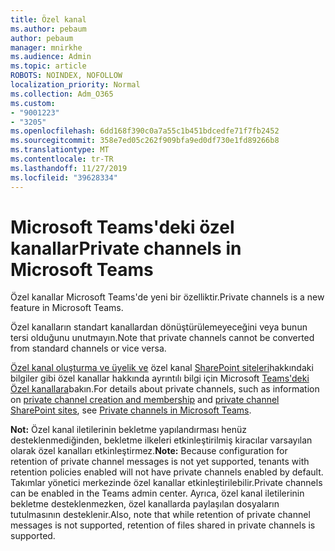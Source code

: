 ```yaml
---
title: Özel kanal
ms.author: pebaum
author: pebaum
manager: mnirkhe
ms.audience: Admin
ms.topic: article
ROBOTS: NOINDEX, NOFOLLOW
localization_priority: Normal
ms.collection: Adm_O365
ms.custom:
- "9001223"
- "3205"
ms.openlocfilehash: 6dd168f390c0a7a55c1b451bdcedfe71f7fb2452
ms.sourcegitcommit: 358e7ed05c262f909bfa9ed0df730e1fd89266b8
ms.translationtype: MT
ms.contentlocale: tr-TR
ms.lasthandoff: 11/27/2019
ms.locfileid: "39628334"
---
```

# <a name="private-channels-in-microsoft-teams"></a><span data-ttu-id="b987c-102">Microsoft Teams'deki özel kanallar</span><span class="sxs-lookup"><span data-stu-id="b987c-102">Private channels in Microsoft Teams</span></span>

<span data-ttu-id="b987c-103">Özel kanallar Microsoft Teams'de yeni bir özelliktir.</span><span class="sxs-lookup"><span data-stu-id="b987c-103">Private channels is a new feature in Microsoft Teams.</span></span> 

<span data-ttu-id="b987c-104">Özel kanalların standart kanallardan dönüştürülemeyeceğini veya bunun tersi olduğunu unutmayın.</span><span class="sxs-lookup"><span data-stu-id="b987c-104">Note that private channels cannot be converted from standard channels or vice versa.</span></span>

<span data-ttu-id="b987c-105">[Özel kanal oluşturma ve üyelik ve](https://docs.microsoft.com/MicrosoftTeams/private-channels#private-channel-creation-and-membership) özel kanal [SharePoint siteleri](https://docs.microsoft.com/MicrosoftTeams/private-channels#private-channel-sharepoint-sites)hakkındaki bilgiler gibi özel kanallar hakkında ayrıntılı bilgi için Microsoft [Teams'deki Özel kanallara](https://docs.microsoft.com/MicrosoftTeams/private-channels)bakın.</span><span class="sxs-lookup"><span data-stu-id="b987c-105">For details about private channels, such as information on [private channel creation and membership](https://docs.microsoft.com/MicrosoftTeams/private-channels#private-channel-creation-and-membership) and [private channel SharePoint sites](https://docs.microsoft.com/MicrosoftTeams/private-channels#private-channel-sharepoint-sites), see [Private channels in Microsoft Teams](https://docs.microsoft.com/MicrosoftTeams/private-channels).</span></span> 

<span data-ttu-id="b987c-106">**Not:** Özel kanal iletilerinin bekletme yapılandırması henüz desteklenmediğinden, bekletme ilkeleri etkinleştirilmiş kiracılar varsayılan olarak özel kanalları etkinleştirmez.</span><span class="sxs-lookup"><span data-stu-id="b987c-106">**Note:** Because configuration for retention of private channel messages is not yet supported, tenants with retention policies enabled will not have private channels enabled by default.</span></span> <span data-ttu-id="b987c-107">Takımlar yönetici merkezinde özel kanallar etkinleştirilebilir.</span><span class="sxs-lookup"><span data-stu-id="b987c-107">Private channels can be enabled in the Teams admin center.</span></span> <span data-ttu-id="b987c-108">Ayrıca, özel kanal iletilerinin bekletme desteklenmezken, özel kanallarda paylaşılan dosyaların tutulmasının desteklenir.</span><span class="sxs-lookup"><span data-stu-id="b987c-108">Also, note that while retention of private channel messages is not supported, retention of files shared in private channels is supported.</span></span>
